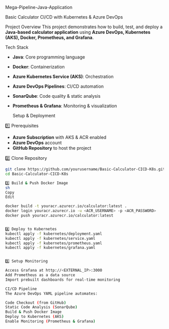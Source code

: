  Mega-Pipeline-Java-Application

 Basic Calculator CI/CD with Kubernetes & Azure DevOps

  Project Overview
This project demonstrates how to build, test, and deploy a **Java-based calculator application** using **Azure DevOps, Kubernetes (AKS), Docker, Prometheus, and Grafana**.

  Tech Stack
- **Java**: Core programming language
- **Docker**: Containerization
- **Azure Kubernetes Service (AKS)**: Orchestration
- **Azure DevOps Pipelines**: CI/CD automation
- **SonarQube**: Code quality & static analysis
- **Prometheus & Grafana**: Monitoring & visualization

  Setup & Deployment

 1️⃣ Prerequisites
- **Azure Subscription** with AKS & ACR enabled
- **Azure DevOps** account
- **GitHub Repository** to host the project

 2️⃣ Clone Repository
```sh
git clone https://github.com/yourusername/Basic-Calculator-CICD-K8s.git
cd Basic-Calculator-CICD-K8s

3️⃣ Build & Push Docker Image
sh
Copy
Edit

docker build -t youracr.azurecr.io/calculator:latest .
docker login youracr.azurecr.io -u <ACR_USERNAME> -p <ACR_PASSWORD>
docker push youracr.azurecr.io/calculator:latest


4️⃣ Deploy to Kubernetes
kubectl apply -f kubernetes/deployment.yaml
kubectl apply -f kubernetes/service.yaml
kubectl apply -f kubernetes/prometheus.yaml
kubectl apply -f kubernetes/grafana.yaml


5️⃣ Setup Monitoring

Access Grafana at http://<EXTERNAL_IP>:3000
Add Prometheus as a data source
Import prebuilt dashboards for real-time monitoring

CI/CD Pipeline
The Azure DevOps YAML pipeline automates:

Code Checkout (from GitHub)
Static Code Analysis (SonarQube)
Build & Push Docker Image
Deploy to Kubernetes (AKS)
Enable Monitoring (Prometheus & Grafana)


